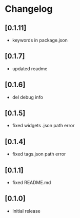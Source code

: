 # Changelog

## [0.1.11]
* keywords in package.json
## [0.1.7]
* updated readme
## [0.1.6]
* del debug info
## [0.1.5]
* fixed widgets .json path error
## [0.1.4]
* fixed tags.json path error
## [0.1.1]
* fixed README.md
## [0.1.0]
* Initial release